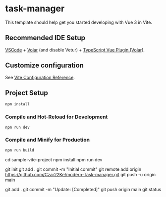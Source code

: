 # task-manager

This template should help get you started developing with Vue 3 in Vite.

## Recommended IDE Setup

[VSCode](https://code.visualstudio.com/) + [Volar](https://marketplace.visualstudio.com/items?itemName=Vue.volar) (and disable Vetur) + [TypeScript Vue Plugin (Volar)](https://marketplace.visualstudio.com/items?itemName=Vue.vscode-typescript-vue-plugin).

## Customize configuration

See [Vite Configuration Reference](https://vitejs.dev/config/).

## Project Setup

```sh
npm install
```

### Compile and Hot-Reload for Development

```sh
npm run dev
```

### Compile and Minify for Production

```sh
npm run build
```

cd sample-vite-project
npm install
npm run dev

git init
git add .
git commit -m "Initial commit"
git remote add origin https://github.com/Czar22Ke/modern-Task-manager.git
git push -u origin main

git add .
git commit -m "Update: [Completed]"
git push origin main
git status
